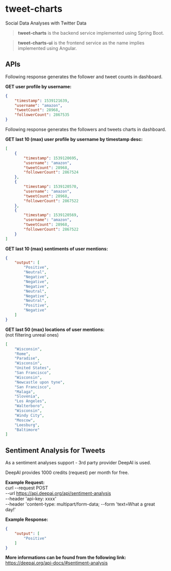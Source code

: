 # tweet-charts
Social Data Analyses with Twitter Data

>**tweet-charts** is the backend service implemented using Spring Boot.

>**tweet-charts-ui** is the frontend service as the name implies implemented using Angular.

## APIs

Following response generates the follower and tweet counts in dashboard.

**GET user profile by username:**
```json
{
    "timestamp": 1539121639,
    "username": "amazon",
    "tweetCount": 28968,
    "followerCount": 2867535
}
```

Following response generates the followers and tweets charts in dashboard.

**GET last 10 (max) user profile by username by timestamp desc:**
```json
[
    {
        "timestamp": 1539120695,
        "username": "amazon",
        "tweetCount": 28968,
        "followerCount": 2867524
    },
    {
        "timestamp": 1539120570,
        "username": "amazon",
        "tweetCount": 28968,
        "followerCount": 2867522
    },
    {
        "timestamp": 1539120569,
        "username": "amazon",
        "tweetCount": 28968,
        "followerCount": 2867522
    }
]
```

**GET last 10 (max) sentiments of user mentions:**
```json
{
    "output": [
        "Positive",
        "Neutral",
        "Negative",
        "Negative",
        "Negative",
        "Neutral",
        "Negative",
        "Neutral",
        "Positive",
        "Negative"
    ]
}
```

**GET last 50 (max) locations of user mentions:**\
(not filtering unreal ones)
```json
[
    "Wisconsin",
    "Rome",
    "Paradise",
    "Wisconsin",
    "United States",
    "San Francisco",
    "Wisconsin",
    "Newcastle upon tyne",
    "San Francisco",
    "Malaga",
    "Slovenia",
    "Los Angeles",
    "Walterboro",
    "Wisconsin",
    "Windy City",
    "Moscow",
    "Leesburg",
    "Baltimore"
]
```

## Sentiment Analysis for Tweets

As a sentiment analyses support - 3rd party provider DeepAI is used.

DeepAI provides 1000 credits (request) per month for free.

**Example Request:**\
curl --request POST \
  --url https://api.deepai.org/api/sentiment-analysis \
  --header 'api-key: xxxx' \
  --header 'content-type: multipart/form-data;
  --form 'text=What a great day!'

**Example Response:**
```json
{
    "output": [
        "Positive"
    ]
}
```

**More informations can be found from the following link:**\
https://deepai.org/api-docs/#sentiment-analysis
